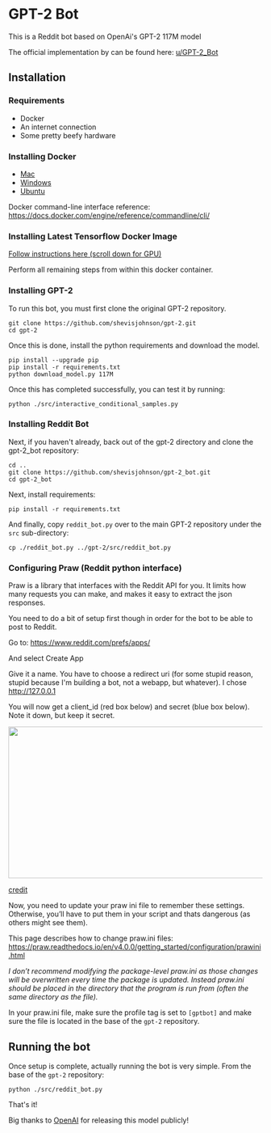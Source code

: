# GPT-2 Bot
This is a Reddit bot based on OpenAi's GPT-2 117M model

The official implementation by can be found here: [u/GPT-2_Bot](https://www.reddit.com/user/GPT-2_Bot)

## Installation
### Requirements
 - Docker
 - An internet connection
 - Some pretty beefy hardware

### Installing Docker

 - [Mac](https://docs.docker.com/docker-for-mac/install)
 - [Windows](https://docs.docker.com/docker-for-windows/install)
 - [Ubuntu](https://docs.docker.com/install/linux/docker-ce/ubuntu/)

 Docker command-line interface reference:
 https://docs.docker.com/engine/reference/commandline/cli/

### Installing Latest Tensorflow Docker Image

[Follow instructions here (scroll down for GPU)](https://www.tensorflow.org/install/source#docker_linux_builds)

Perform all remaining steps from within this docker container.

### Installing GPT-2
To run this bot, you must first clone the original GPT-2 repository.

```
git clone https://github.com/shevisjohnson/gpt-2.git
cd gpt-2
```

Once this is done, install the python requirements and download the model.

```
pip install --upgrade pip
pip install -r requirements.txt
python download_model.py 117M
```

Once this has completed successfully, you can test it by running:

```
python ./src/interactive_conditional_samples.py
```

### Installing Reddit Bot
Next, if you haven't already, back out of the gpt-2 directory and clone the gpt-2_bot repository:

```
cd ..
git clone https://github.com/shevisjohnson/gpt-2_bot.git
cd gpt-2_bot
```

Next, install requirements:

```
pip install -r requirements.txt
```

And finally, copy `reddit_bot.py` over to the main GPT-2 repository under the `src` sub-directory:

```
cp ./reddit_bot.py ../gpt-2/src/reddit_bot.py
```

### Configuring Praw (Reddit python interface)
Praw is a library that interfaces with the Reddit API for you. It limits how many requests you can make, and makes it easy to extract the json responses.

You need to do a bit of setup first though in order for the bot to be able to post to Reddit.

Go to: https://www.reddit.com/prefs/apps/

And select Create App

Give it a name. You have to choose a redirect uri (for some stupid reason, stupid because I'm building a bot, not a webapp, but whatever). I chose http://127.0.0.1

You will now get a client_id (red box below) and secret (blue box below). Note it down, but keep it secret.

<img src="https://www.pythonforengineers.com/wp-content/uploads/2014/11/redditbot2.jpg" alt="" width="600" height="300">

[credit](https://www.pythonforengineers.com/build-a-reddit-bot-part-1/)


Now, you need to update your praw ini file to remember these settings. Otherwise, you’ll have to put them in your script and thats dangerous (as others might see them).

This page describes how to change praw.ini files: https://praw.readthedocs.io/en/v4.0.0/getting_started/configuration/prawini.html

_I don’t recommend modifying the package-level praw.ini as those changes will be overwritten every time the package is updated. Instead praw.ini should be placed in the directory that the program is run from (often the same directory as the file)._

In your praw.ini file, make sure the profile tag is set to `[gptbot]` and make sure the file is located in the base of the `gpt-2` repository.

## Running the bot
Once setup is complete, actually running the bot is very simple. From the base of the `gpt-2` repository:
```
python ./src/reddit_bot.py
```
That's it!


Big thanks to [OpenAI](https://github.com/openai) for releasing this model publicly!
